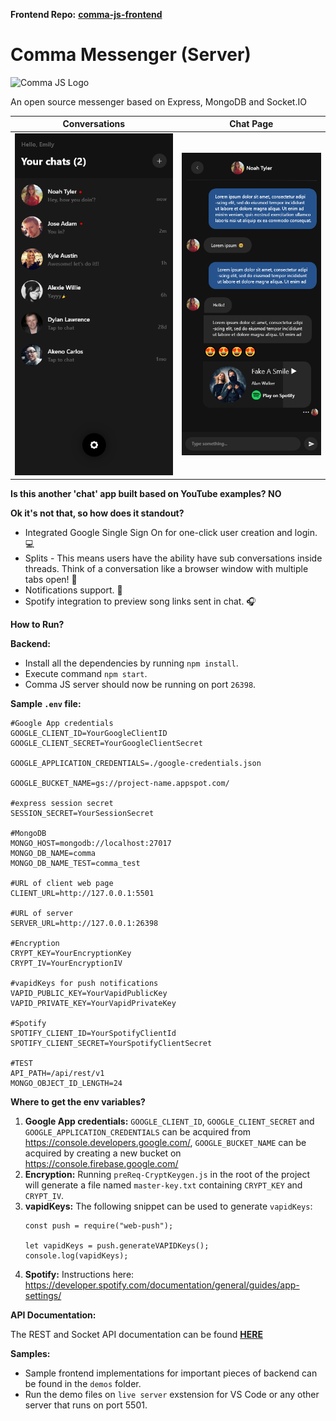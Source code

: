 **Frontend Repo:**
**[comma-js-frontend](https://github.com/Shrihari-Prakash/comma-messenger-frontend)**

# Comma Messenger (Server)
![Comma JS Logo](/branding-assets/logo.png)

An open source messenger based on Express, MongoDB and Socket.IO

Conversations             |  Chat Page
:-------------------------:|:-------------------------:
![plot](./branding-assets/screenshots/conversation-list.png) | ![plot](./branding-assets/screenshots/conversation.png)

**Is this another 'chat' app built based on YouTube examples? NO**

**Ok it's not that, so how does it standout?**
* Integrated Google Single Sign On for one-click user creation and login.💻
* Splits - This means users have the ability have sub conversations inside threads. Think of a conversation like a browser window with multiple tabs open! 💭
* Notifications support. 🔔
* Spotify integration to preview song links sent in chat. 🎧

**How to Run?**

**Backend:**
* Install all the dependencies by running `npm install`.
* Execute command `npm start`.
* Comma JS server should now be running on port `26398`.

**Sample `.env` file:**

```
#Google App credentials
GOOGLE_CLIENT_ID=YourGoogleClientID
GOOGLE_CLIENT_SECRET=YourGoogleClientSecret

GOOGLE_APPLICATION_CREDENTIALS=./google-credentials.json

GOOGLE_BUCKET_NAME=gs://project-name.appspot.com/

#express session secret
SESSION_SECRET=YourSessionSecret

#MongoDB
MONGO_HOST=mongodb://localhost:27017
MONGO_DB_NAME=comma
MONGO_DB_NAME_TEST=comma_test

#URL of client web page
CLIENT_URL=http://127.0.0.1:5501

#URL of server
SERVER_URL=http://127.0.0.1:26398

#Encryption
CRYPT_KEY=YourEncryptionKey
CRYPT_IV=YourEncryptionIV

#vapidKeys for push notifications
VAPID_PUBLIC_KEY=YourVapidPublicKey
VAPID_PRIVATE_KEY=YourVapidPrivateKey

#Spotify
SPOTIFY_CLIENT_ID=YourSpotifyClientId
SPOTIFY_CLIENT_SECRET=YourSpotifyClientSecret

#TEST
API_PATH=/api/rest/v1
MONGO_OBJECT_ID_LENGTH=24
```

**Where to get the env variables?**

1. **Google App credentials:** `GOOGLE_CLIENT_ID`, `GOOGLE_CLIENT_SECRET` and `GOOGLE_APPLICATION_CREDENTIALS` can be acquired from https://console.developers.google.com/, `GOOGLE_BUCKET_NAME` can be acquired by creating a new bucket on https://console.firebase.google.com/
2. **Encryption:** Running `preReq-CryptKeygen.js` in the root of the project will generate a file named `master-key.txt` containing `CRYPT_KEY` and `CRYPT_IV`.
3. **vapidKeys:** The following snippet can be used to generate `vapidKeys`:
   ```
   const push = require("web-push");
   
   let vapidKeys = push.generateVAPIDKeys();
   console.log(vapidKeys);
   ```
4. **Spotify:** Instructions here: https://developer.spotify.com/documentation/general/guides/app-settings/

**API Documentation:**

The REST and Socket API documentation can be found **[HERE](docs/api_docs.md)**

**Samples:**
* Sample frontend implementations for important pieces of backend can be found in the `demos` folder.
* Run the demo files on `live server` exstension for VS Code or any other server that runs on port 5501.
